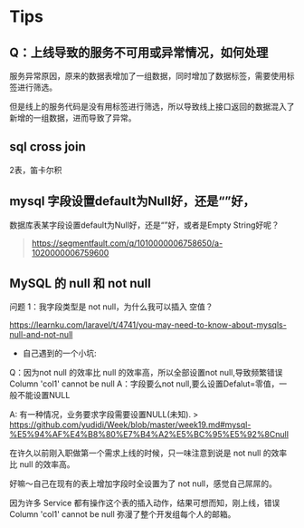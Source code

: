 
# Tips

## Q：上线导致的服务不可用或异常情况，如何处理

服务异常原因，原来的数据表增加了一组数据，同时增加了数据标签，需要使用标签进行筛选。

但是线上的服务代码是没有用标签进行筛选，所以导致线上接口返回的数据混入了 新增的一组数据，进而导致了异常。


## sql cross join

2表，笛卡尔积

## mysql 字段设置default为Null好，还是“”好，

数据库表某字段设置default为Null好，还是“”好，或者是Empty String好呢？
> https://segmentfault.com/q/1010000006758650/a-1020000006759600

## MySQL 的 null 和 not null

问题 1：我字段类型是 not null，为什么我可以插入 空值？

https://learnku.com/laravel/t/4741/you-may-need-to-know-about-mysqls-null-and-not-null

* 自己遇到的一个小坑: 

Q：因为not null 的效率比 null 的效率高，所以全部设置not null,导致频繁错误 Column 'col1' cannot be null
A：字段要么not null,要么设置Defalut=零值，一般不能设置NULL

A: 有一种情况，业务要求字段需要设置NULL(未知). > https://github.com/yudidi/Week/blob/master/week19.md#mysql-%E5%94%AF%E4%B8%80%E7%B4%A2%E5%BC%95%E5%92%8Cnull

在许久以前刚入职做第一个需求上线的时候，只一味注意到说是 not null 的效率比 null 的效率高。

好嘛～自己在现有的表上增加字段时全设置为了 not null，感觉自己屌屌的。

因为许多 Service 都有操作这个表的插入动作，结果可想而知，刚上线，错误 Column 'col1' cannot be null 弥漫了整个开发组每个人的邮箱。
